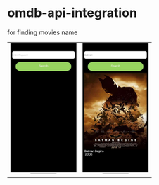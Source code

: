 # omdb-api-integration
for finding movies name 
<table>
 <tr>
  <td><img src = "https://github.com/ShahilMangroliya/omdb-api-integration/blob/main/component/photo_2021-05-11_13-50-11.jpg?raw=true" width="150" height="300"></td>
  <td><img src = "https://github.com/ShahilMangroliya/omdb-api-integration/blob/main/component/photo_2021-05-11_13-50-10.jpg?raw=true" width="150" height="300"></td>
</tr> 
 </table>
